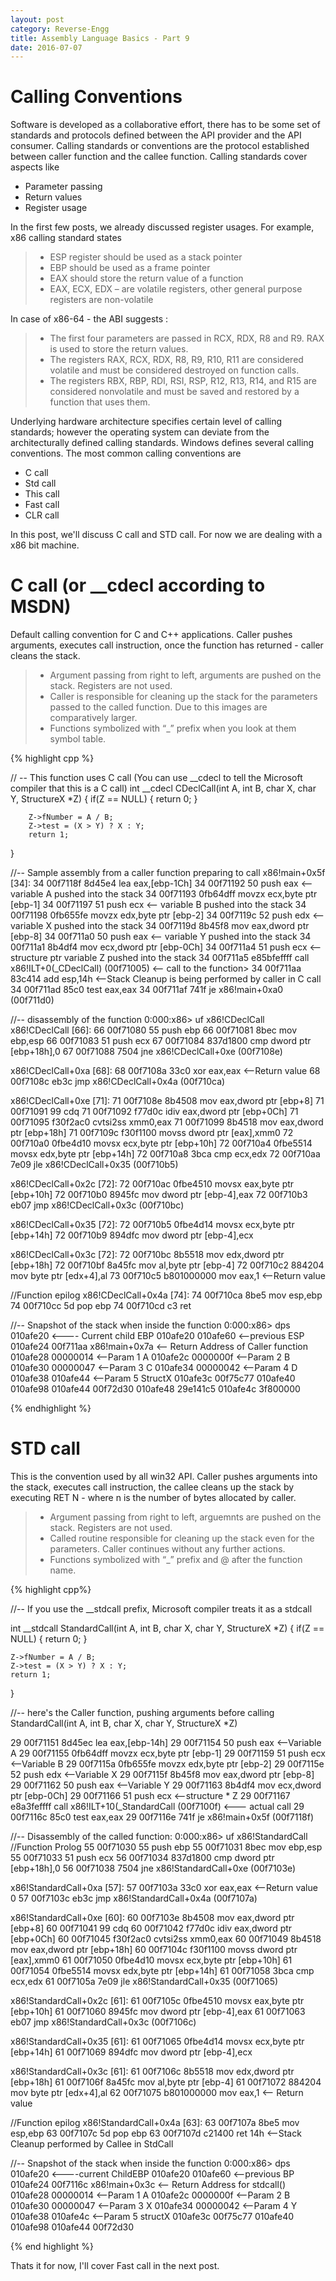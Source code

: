 ```yaml
---
layout: post
category: Reverse-Engg
title: Assembly Language Basics - Part 9
date: 2016-07-07
---
```


# Calling Conventions 
Software is developed as a collaborative effort, there has to be some set of standards and protocols defined between the API provider and the API consumer. Calling standards or conventions are the protocol established between caller function and the callee function. Calling standards cover aspects like
* Parameter passing
* Return values
* Register usage

In the first few posts, we already discussed register usages. For example, x86 calling standard states
> - ESP register should be used as a stack pointer
> - EBP should be used as a frame pointer
> - EAX should store the return value of a function
> - EAX, ECX, EDX – are volatile registers, other general purpose registers are non-volatile

In case of x86-64 - the ABI suggests :
> - The first four parameters are passed in RCX, RDX, R8 and R9. RAX is used to store the return values. 
> - The registers RAX, RCX, RDX, R8, R9, R10, R11 are considered volatile and must be considered destroyed on function calls.
> - The registers RBX, RBP, RDI, RSI, RSP, R12, R13, R14, and R15 are considered nonvolatile and must be saved and restored by a function that uses them.


Underlying hardware architecture specifies certain level of calling standards; however the operating system can deviate from the architecturally defined calling standards. Windows defines several calling conventions. The most common calling conventions are
* C call
* Std call
* This call
* Fast call
* CLR call

In this post, we'll discuss C call and STD call. For now we are dealing with a x86 bit machine. 

# C call (or __cdecl according to MSDN)
Default calling convention for C and C++ applications. Caller pushes arguments, executes call instruction, once the function has returned - caller cleans the stack.
> * Argument passing from right to left, arguments are pushed on the stack. Registers are not used.
> * Caller is responsible for cleaning up the stack for the parameters passed to the called function. Due to this images are comparatively larger.
> * Functions symbolized with “_” prefix when you look at them symbol table.

{% highlight cpp %}

// -- This function uses C call  (You can use __cdecl to tell the Microsoft compiler that this is a C call)
int __cdecl CDeclCall(int A, int B, char X, char Y, StructureX *Z)
{
        if(Z == NULL) {
        return 0;
        }
                
        Z->fNumber = A / B;
        Z->test = (X > Y) ? X : Y;
        return 1;
}

//-- Sample assembly from a caller function preparing to call 
x86!main+0x5f [34]:
   34 00f7118f 8d45e4          lea     eax,[ebp-1Ch]
   34 00f71192 50              push    eax	            <-- variable A pushed into the stack
   34 00f71193 0fb64dff        movzx   ecx,byte ptr [ebp-1]
   34 00f71197 51              push    ecx	            <-- variable B pushed into the stack
   34 00f71198 0fb655fe        movzx   edx,byte ptr [ebp-2]
   34 00f7119c 52              push    edx	            <-- variable X pushed into the stack
   34 00f7119d 8b45f8          mov     eax,dword ptr [ebp-8]
   34 00f711a0 50              push    eax	            <-- variable Y pushed into the stack
   34 00f711a1 8b4df4          mov     ecx,dword ptr [ebp-0Ch]
   34 00f711a4 51              push    ecx	            <--structure ptr variable Z pushed into the stack
   34 00f711a5 e85bfeffff      call    x86!ILT+0(_CDeclCall) (00f71005)  <-- call to the function>
   34 00f711aa 83c414          add     esp,14h              <--Stack Cleanup is being performed by caller in C call
   34 00f711ad 85c0            test    eax,eax
   34 00f711af 741f            je      x86!main+0xa0 (00f711d0)

//-- disassembly of the function
0:000:x86> uf x86!CDeclCall
x86!CDeclCall [66]:
   66 00f71080 55              push    ebp
   66 00f71081 8bec            mov     ebp,esp
   66 00f71083 51              push    ecx
   67 00f71084 837d1800        cmp     dword ptr [ebp+18h],0
   67 00f71088 7504            jne     x86!CDeclCall+0xe (00f7108e)

x86!CDeclCall+0xa [68]:
   68 00f7108a 33c0            xor     eax,eax <--Return value
   68 00f7108c eb3c            jmp     x86!CDeclCall+0x4a (00f710ca)

x86!CDeclCall+0xe [71]:
   71 00f7108e 8b4508          mov     eax,dword ptr [ebp+8]
   71 00f71091 99              cdq
   71 00f71092 f77d0c          idiv    eax,dword ptr [ebp+0Ch]
   71 00f71095 f30f2ac0        cvtsi2ss xmm0,eax
   71 00f71099 8b4518          mov     eax,dword ptr [ebp+18h]
   71 00f7109c f30f1100        movss   dword ptr [eax],xmm0
   72 00f710a0 0fbe4d10        movsx   ecx,byte ptr [ebp+10h]
   72 00f710a4 0fbe5514        movsx   edx,byte ptr [ebp+14h]
   72 00f710a8 3bca            cmp     ecx,edx
   72 00f710aa 7e09            jle     x86!CDeclCall+0x35 (00f710b5)

x86!CDeclCall+0x2c [72]:
   72 00f710ac 0fbe4510        movsx   eax,byte ptr [ebp+10h]
   72 00f710b0 8945fc          mov     dword ptr [ebp-4],eax
   72 00f710b3 eb07            jmp     x86!CDeclCall+0x3c (00f710bc)

x86!CDeclCall+0x35 [72]:
   72 00f710b5 0fbe4d14        movsx   ecx,byte ptr [ebp+14h]
   72 00f710b9 894dfc          mov     dword ptr [ebp-4],ecx

x86!CDeclCall+0x3c [72]:
   72 00f710bc 8b5518          mov     edx,dword ptr [ebp+18h]
   72 00f710bf 8a45fc          mov     al,byte ptr [ebp-4]
   72 00f710c2 884204          mov     byte ptr [edx+4],al
   73 00f710c5 b801000000      mov     eax,1 <--Return value

//Function epilog
x86!CDeclCall+0x4a [74]:
   74 00f710ca 8be5            mov     esp,ebp
   74 00f710cc 5d              pop     ebp
   74 00f710cd c3              ret

//-- Snapshot of the stack when inside the function
0:000:x86> dps 010afe20 <---- Current child EBP
010afe20  010afe60 <--previous ESP
010afe24  00f711aa x86!main+0x7a <-- Return Address of Caller function
010afe28  00000014 <--Param 1 A
010afe2c  0000000f <--Param 2 B
010afe30  00000047 <--Param 3 C
010afe34  00000042 <--Param 4 D
010afe38  010afe44 <--Param 5 StructX
010afe3c  00f75c77 
010afe40  010afe98
010afe44  00f72d30 
010afe48  29e141c5 
010afe4c  3f800000 


{% endhighlight %}



# STD call 
This is the convention used by all win32 API. Caller pushes arguments into the stack, executes call instruction, the callee cleans up the stack by executing RET N - where n is the number of bytes allocated by caller.
> * Argument passing from right to left, arguemnts are pushed on the stack. Registers are not used.
> * Called routine responsible for cleaning up the stack even for the parameters. Caller continues without any further actions.
> * Functions symbolized with “_” prefix and @<number of bytes for arguments> after the function name.

{% highlight cpp%}

//-- If you use the __stdcall prefix, Microsoft compiler treats it as a stdcall

int __stdcall StandardCall(int A, int B, char X, char Y, StructureX *Z)
{
	if(Z == NULL) {
	return 0;
	}
		
	Z->fNumber = A / B;
	Z->test = (X > Y) ? X : Y;
	return 1;
}

//-- here's the Caller function, pushing arguments before calling StandardCall(int A, int B, char X, char Y, StructureX *Z)

   29 00f71151 8d45ec          lea     eax,[ebp-14h]
   29 00f71154 50              push    eax 	            <--Variable A
   29 00f71155 0fb64dff        movzx   ecx,byte ptr [ebp-1]
   29 00f71159 51              push    ecx	            <--Variable B
   29 00f7115a 0fb655fe        movzx   edx,byte ptr [ebp-2]
   29 00f7115e 52              push    edx	            <--Variable X
   29 00f7115f 8b45f8          mov     eax,dword ptr [ebp-8]
   29 00f71162 50              push    eax 	            <--Variable Y
   29 00f71163 8b4df4          mov     ecx,dword ptr [ebp-0Ch]
   29 00f71166 51              push    ecx	            <--structure * Z
   29 00f71167 e8a3feffff      call    x86!ILT+10(_StandardCall (00f7100f)  <--- actual call
   29 00f7116c 85c0            test    eax,eax
   29 00f7116e 741f            je      x86!main+0x5f (00f7118f)

//-- Disassembly of the called function:
0:000:x86> uf x86!StandardCall
//Function Prolog
   55 00f71030 55              push    ebp
   55 00f71031 8bec            mov     ebp,esp
   55 00f71033 51              push    ecx
   56 00f71034 837d1800        cmp     dword ptr [ebp+18h],0
   56 00f71038 7504            jne     x86!StandardCall+0xe (00f7103e)

x86!StandardCall+0xa [57]:
   57 00f7103a 33c0            xor     eax,eax <--Return value 0
   57 00f7103c eb3c            jmp     x86!StandardCall+0x4a (00f7107a)

x86!StandardCall+0xe [60]:
   60 00f7103e 8b4508          mov     eax,dword ptr [ebp+8]
   60 00f71041 99              cdq
   60 00f71042 f77d0c          idiv    eax,dword ptr [ebp+0Ch]
   60 00f71045 f30f2ac0        cvtsi2ss xmm0,eax
   60 00f71049 8b4518          mov     eax,dword ptr [ebp+18h]
   60 00f7104c f30f1100        movss   dword ptr [eax],xmm0
   61 00f71050 0fbe4d10        movsx   ecx,byte ptr [ebp+10h]
   61 00f71054 0fbe5514        movsx   edx,byte ptr [ebp+14h]
   61 00f71058 3bca            cmp     ecx,edx
   61 00f7105a 7e09            jle     x86!StandardCall+0x35 (00f71065)

x86!StandardCall+0x2c [61]:
   61 00f7105c 0fbe4510        movsx   eax,byte ptr [ebp+10h]
   61 00f71060 8945fc          mov     dword ptr [ebp-4],eax
   61 00f71063 eb07            jmp     x86!StandardCall+0x3c (00f7106c)

x86!StandardCall+0x35 [61]:
   61 00f71065 0fbe4d14        movsx   ecx,byte ptr [ebp+14h]
   61 00f71069 894dfc          mov     dword ptr [ebp-4],ecx

x86!StandardCall+0x3c [61]:
   61 00f7106c 8b5518          mov     edx,dword ptr [ebp+18h]
   61 00f7106f 8a45fc          mov     al,byte ptr [ebp-4]
   61 00f71072 884204          mov     byte ptr [edx+4],al
   62 00f71075 b801000000      mov     eax,1 <-- Return value

//Function epilog
x86!StandardCall+0x4a [63]:
   63 00f7107a 8be5            mov     esp,ebp
   63 00f7107c 5d              pop     ebp
   63 00f7107d c21400          ret     14h     <--Stack Cleanup performed by Callee in StdCall

//-- Snapshot of the stack when inside the function
0:000:x86> dps 010afe20  <----current ChildEBP
010afe20  010afe60                  <--previous BP
010afe24  00f7116c x86!main+0x3c    <-- Return Address for stdcall()
010afe28  00000014 <--Param 1 A
010afe2c  0000000f <--Param 2 B
010afe30  00000047 <--Param 3 X
010afe34  00000042 <--Param 4 Y
010afe38  010afe4c <--Param 5 structX
010afe3c  00f75c77 
010afe40  010afe98
010afe44  00f72d30 

{% end highlight %}

Thats it for now, I'll cover Fast call in the next post.